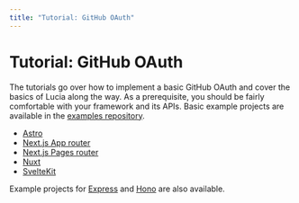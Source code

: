 ```yaml
---
title: "Tutorial: GitHub OAuth"
---
```


# Tutorial: GitHub OAuth

The tutorials go over how to implement a basic GitHub OAuth and cover the basics of Lucia along the way. As a prerequisite, you should be fairly comfortable with your framework and its APIs. Basic example projects are available in the [examples repository](https://github.com/lucia-auth/examples/tree/main).

-   [Astro](/tutorials/github-oauth/astro)
-   [Next.js App router](/tutorials/github-oauth/nextjs-app)
-   [Next.js Pages router](/tutorials/github-oauth/nextjs-pages)
-   [Nuxt](/tutorials/github-oauth/nuxt)
-   [SvelteKit](/tutorials/github-oauth/sveltekit)

Example projects for [Express](https://github.com/lucia-auth/examples/tree/main/express/github-oauth) and [Hono](https://github.com/lucia-auth/examples/tree/main/hono/github-oauth) are also available.

